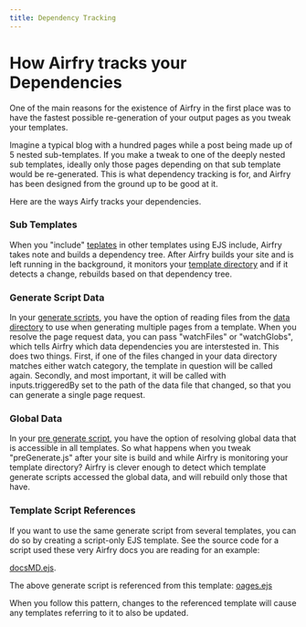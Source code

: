 ```yaml
---
title: Dependency Tracking
---
```


# How Airfry tracks your Dependencies

One of the main reasons for the existence of Airfry in the first place was to have the fastest possible re-generation of your output pages as you tweak your templates.

Imagine a typical blog with a hundred pages while a post being made up of 5 nested sub-templates. If you make a tweak to one of the deeply nested sub templates, ideally only those pages depending on that sub template would be re-generated. This is what dependency tracking is for, and Airfry has been designed from the ground up to be good at it.

Here are the ways Airfy tracks your dependencies.

### Sub Templates

When you "include" [teplates](/docs/inputs/templates/) in other templates using EJS include, Airfry takes note and builds a dependency tree. After Airfry builds your site and is left running in the background, it monitors your [template directory](/docs/setup#directories) and if it detects a change, rebuilds based on that dependency tree.

### Generate Script Data

In your [generate scripts](/docs/output/generateScript/), you have the option of reading files from the [data directory](/docs/setup#directories) to use when generating multiple pages from a template. When you resolve the page request data, you can pass "watchFiles" or "watchGlobs", which tells Airfry which data dependencies you are interstested in. This does two things. First, if one of the files changed in your data directory matches either watch category, the template in question will be called again. Secondly, and most important, it will be called with inputs.triggeredBy set to the path of the data file that changed, so that you can generate a single page request.

### Global Data

In your [pre generate script](/docs/input/preGenerate/), you have the option of resolving global data that is accessible in all templates. So what happens when you tweak "preGenerate.js" after your site is build and while Airfry is monitoring your template directory? Airfry is clever enough to detect which template generate scripts accessed the global data, and will rebuild only those that have.

### Template Script References

If you want to use the same generate script from several templates, you can do so by creating a script-only EJS template. See the source code for a script used these very Airfry docs you are reading for an example:

[docsMD.ejs](https://github.com/jaunt/airfryDocs/blob/main/airfry/templates/generators/docsMD.ejs).

The above generate script is referenced from this template:
[oages.ejs](https://github.com/jaunt/airfryDocs/blob/main/airfry/templates/pages.ejs)

When you follow this pattern, changes to the referenced template will cause any templates referring to it to also be updated.
